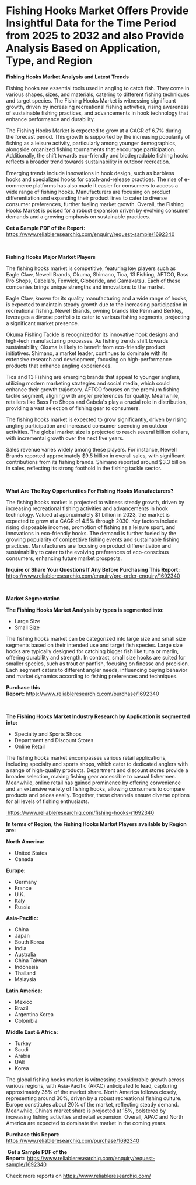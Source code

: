 <p><h1>Fishing Hooks Market Offers Provide Insightful Data for the Time Period from 2025 to 2032 and also Provide Analysis Based on Application, Type, and Region</h1></p><p><strong>Fishing Hooks Market Analysis and Latest Trends</strong></p>
<p><p>Fishing hooks are essential tools used in angling to catch fish. They come in various shapes, sizes, and materials, catering to different fishing techniques and target species. The Fishing Hooks Market is witnessing significant growth, driven by increasing recreational fishing activities, rising awareness of sustainable fishing practices, and advancements in hook technology that enhance performance and durability. </p><p>The Fishing Hooks Market is expected to grow at a CAGR of 6.7% during the forecast period. This growth is supported by the increasing popularity of fishing as a leisure activity, particularly among younger demographics, alongside organized fishing tournaments that encourage participation. Additionally, the shift towards eco-friendly and biodegradable fishing hooks reflects a broader trend towards sustainability in outdoor recreation. </p><p>Emerging trends include innovations in hook design, such as barbless hooks and specialized hooks for catch-and-release practices. The rise of e-commerce platforms has also made it easier for consumers to access a wide range of fishing hooks. Manufacturers are focusing on product differentiation and expanding their product lines to cater to diverse consumer preferences, further fueling market growth. Overall, the Fishing Hooks Market is poised for a robust expansion driven by evolving consumer demands and a growing emphasis on sustainable practices.</p></p>
<p><strong>Get a Sample PDF of the Report:&nbsp;</strong> <a href="https://www.reliableresearchiq.com/enquiry/request-sample/1692340?utm_campaign=2447&utm_medium=2&utm_source=Github&utm_content=ia&utm_term=15022025&utm_id=fishing-hooks">https://www.reliableresearchiq.com/enquiry/request-sample/1692340</a></p>
<p>&nbsp;</p>
<p><strong>Fishing Hooks Major Market Players</strong></p>
<p><p>The fishing hooks market is competitive, featuring key players such as Eagle Claw, Newell Brands, Okuma, Shimano, Tica, 13 Fishing, AFTCO, Bass Pro Shops, Cabela's, Fenwick, Globeride, and Gamakatsu. Each of these companies brings unique strengths and innovations to the market.</p><p>Eagle Claw, known for its quality manufacturing and a wide range of hooks, is expected to maintain steady growth due to the increasing participation in recreational fishing. Newell Brands, owning brands like Penn and Berkley, leverages a diverse portfolio to cater to various fishing segments, projecting a significant market presence.</p><p>Okuma Fishing Tackle is recognized for its innovative hook designs and high-tech manufacturing processes. As fishing trends shift towards sustainability, Okuma is likely to benefit from eco-friendly product initiatives. Shimano, a market leader, continues to dominate with its extensive research and development, focusing on high-performance products that enhance angling experiences.</p><p>Tica and 13 Fishing are emerging brands that appeal to younger anglers, utilizing modern marketing strategies and social media, which could enhance their growth trajectory. AFTCO focuses on the premium fishing tackle segment, aligning with angler preferences for quality. Meanwhile, retailers like Bass Pro Shops and Cabela's play a crucial role in distribution, providing a vast selection of fishing gear to consumers.</p><p>The fishing hooks market is expected to grow significantly, driven by rising angling participation and increased consumer spending on outdoor activities. The global market size is projected to reach several billion dollars, with incremental growth over the next five years.</p><p>Sales revenue varies widely among these players. For instance, Newell Brands reported approximately $9.5 billion in overall sales, with significant contributions from its fishing brands. Shimano reported around $3.3 billion in sales, reflecting its strong foothold in the fishing tackle sector.</p></p>
<p>&nbsp;</p>
<p><strong>What Are The Key Opportunities For Fishing Hooks Manufacturers?</strong></p>
<p><p>The fishing hooks market is projected to witness steady growth, driven by increasing recreational fishing activities and advancements in hook technology. Valued at approximately $1 billion in 2023, the market is expected to grow at a CAGR of 4.5% through 2030. Key factors include rising disposable incomes, promotion of fishing as a leisure sport, and innovations in eco-friendly hooks. The demand is further fueled by the growing popularity of competitive fishing events and sustainable fishing practices. Manufacturers are focusing on product differentiation and sustainability to cater to the evolving preferences of eco-conscious consumers, enhancing future market prospects.</p></p>
<p><strong>Inquire or Share Your Questions If Any Before Purchasing This Report:</strong> <a href="https://www.reliableresearchiq.com/enquiry/pre-order-enquiry/1692340?utm_campaign=2447&utm_medium=2&utm_source=Github&utm_content=ia&utm_term=15022025&utm_id=fishing-hooks">https://www.reliableresearchiq.com/enquiry/pre-order-enquiry/1692340</a></p>
<p>&nbsp;</p>
<p><strong>Market Segmentation</strong></p>
<p><strong>The Fishing Hooks Market Analysis by types is segmented into:</strong></p>
<p><ul><li>Large Size</li><li>Small Size</li></ul></p>
<p><p>The fishing hooks market can be categorized into large size and small size segments based on their intended use and target fish species. Large size hooks are typically designed for catching bigger fish like tuna or marlin, offering durability and strength. In contrast, small size hooks are suited for smaller species, such as trout or panfish, focusing on finesse and precision. Each segment caters to different angler needs, influencing buying behavior and market dynamics according to fishing preferences and techniques.</p></p>
<p><strong>Purchase this Report:&nbsp;</strong><a href="https://www.reliableresearchiq.com/purchase/1692340?utm_campaign=2447&utm_medium=2&utm_source=Github&utm_content=ia&utm_term=15022025&utm_id=fishing-hooks">https://www.reliableresearchiq.com/purchase/1692340</a></p>
<p>&nbsp;</p>
<p><strong>The Fishing Hooks Market Industry Research by Application is segmented into:</strong></p>
<p><ul><li>Specialty and Sports Shops</li><li>Department and Discount Stores</li><li>Online Retail</li></ul></p>
<p><p>The fishing hooks market encompasses various retail applications, including specialty and sports shops, which cater to dedicated anglers with a range of high-quality products. Department and discount stores provide a broader selection, making fishing gear accessible to casual fishermen. Meanwhile, online retail has gained prominence by offering convenience and an extensive variety of fishing hooks, allowing consumers to compare products and prices easily. Together, these channels ensure diverse options for all levels of fishing enthusiasts.</p></p>
<p><a href="https://www.reliableresearchiq.com/fishing-hooks-r1692340?utm_campaign=2447&utm_medium=2&utm_source=Github&utm_content=ia&utm_term=15022025&utm_id=fishing-hooks">&nbsp;https://www.reliableresearchiq.com/fishing-hooks-r1692340</a></p>
<p><strong>In terms of Region, the Fishing Hooks Market Players available by Region are:</strong></p>
<p>
    <p> <strong> North America: </strong>
        <ul>
            <li>United States</li>
            <li>Canada</li>
        </ul>
        </p> 
    <p> <strong> Europe: </strong>
        <ul>
            <li>Germany</li>
            <li>France</li>
            <li>U.K.</li>
            <li>Italy</li>
            <li>Russia</li>
        </ul>
        </p> 
    <p> <strong> Asia-Pacific: </strong>
        <ul>
            <li>China</li>
            <li>Japan</li>
            <li>South Korea</li>
            <li>India</li>
            <li>Australia</li>
            <li>China Taiwan</li>
            <li>Indonesia</li>
            <li>Thailand</li>
            <li>Malaysia</li>
        </ul>
        </p> 
    <p> <strong> Latin America: </strong>
        <ul>
            <li>Mexico</li>
            <li>Brazil</li>
            <li>Argentina Korea</li>
            <li>Colombia</li>
        </ul>
        </p> 
    <p> <strong> Middle East & Africa: </strong>
        <ul>
            <li>Turkey</li>
            <li>Saudi</li>
            <li>Arabia</li>
            <li>UAE</li>
            <li>Korea</li>
        </ul>
    </p>
    </p>
<p><p>The global fishing hooks market is witnessing considerable growth across various regions, with Asia-Pacific (APAC) anticipated to lead, capturing approximately 35% of the market share. North America follows closely, representing around 30%, driven by a robust recreational fishing culture. Europe constitutes about 20% of the market, reflecting steady demand. Meanwhile, China’s market share is projected at 15%, bolstered by increasing fishing activities and retail expansion. Overall, APAC and North America are expected to dominate the market in the coming years.</p></p>
<p><strong>Purchase this Report: </strong><a href="https://www.reliableresearchiq.com/purchase/1692340?utm_campaign=2447&utm_medium=2&utm_source=Github&utm_content=ia&utm_term=15022025&utm_id=fishing-hooks">https://www.reliableresearchiq.com/purchase/1692340</a></p>
<p>&nbsp;<strong>Get a Sample PDF of the Report:&nbsp;&nbsp;</strong><a href="https://www.reliableresearchiq.com/enquiry/request-sample/1692340?utm_campaign=2447&utm_medium=2&utm_source=Github&utm_content=ia&utm_term=15022025&utm_id=fishing-hooks">https://www.reliableresearchiq.com/enquiry/request-sample/1692340</a></p>
<p><strong></strong></p>
<p>Check more reports on <a href="https://www.reliableresearchiq.com/?utm_campaign=2447&utm_medium=2&utm_source=Github&utm_content=ia&utm_term=15022025&utm_id=fishing-hooks">https://www.reliableresearchiq.com/</a></p>